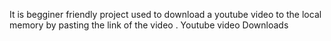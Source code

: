 It is begginer friendly project used to download a youtube video to the local memory by pasting the link of the video .
Youtube video Downloads

